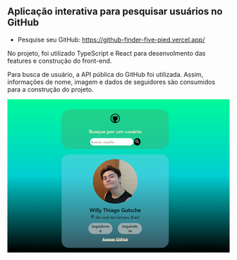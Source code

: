 ## Aplicação interativa para pesquisar usuários no GitHub

* Pesquise seu GitHub: https://github-finder-five-pied.vercel.app/

No projeto, foi utilizado TypeScript e React para desenvolmento das features e construção do front-end.

Para busca de usuário, a API pública do GitHub foi utilizada. Assim, informações de nome, imagem e dados de seguidores são consumidos para a construção do projeto.

<img src="assets\project_img.png">
